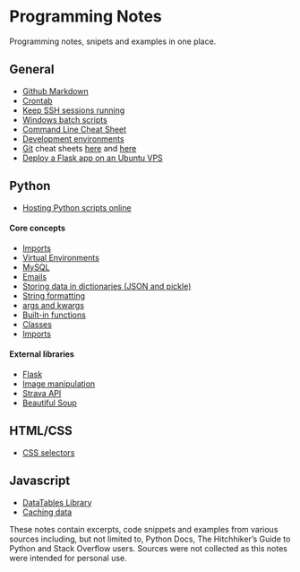 # Programming Notes
Programming notes, snipets and examples in one place.

## General
* [Github Markdown](https://github.com/adam-p/markdown-here/wiki/Markdown-Cheatsheet)
* [Crontab](/general/crontab.md)
* [Keep SSH sessions running](/general/keep-ssh-running.md)
* [Windows batch scripts](/general/batch-script.md)
* [Command Line Cheat Sheet](/general/CLI-Cheat-Sheet.pdf)
* [Development environments](/general/dev-environments.md)
* [Git](/general/git.md) cheat sheets [here](/general/git-cheatsheet-EN-grey.pdf) and [here](/general/github-git-cheat-sheet.pdf)
* [Deploy a Flask app on an Ubuntu VPS](/general/ubuntu-vps.md)


## Python

* [Hosting Python scripts online](/python/hosting.md)

#### Core concepts
* [Imports](/python/imports.md)
* [Virtual Environments](/python/virtual-environments.md)
* [MySQL](/python/mysql.md)
* [Emails](/python/email.md)
* [Storing data in dictionaries (JSON and pickle)](/python/store-dicts.md)
* [String formatting](/python/string-formatting.md)
* [args and kwargs](/python/args-kwargs.md)
* [Built-in functions](/python/builtin-functions.md)
* [Classes](/python/classes.md)
* [Imports](/python/imports.md)


#### External libraries
* [Flask](/python/flask.md)
* [Image manipulation](/python/image-manipulation.md)
* [Strava API](/python/stravalib.md)
* [Beautiful Soup](/python/beautifulsoup4.md)

## HTML/CSS
* [CSS selectors](/html-css/css-selectors.md)

## Javascript
* [DataTables Library](/javascript/DataTables.md)
* [Caching data](/javascript/cache-data.md)

These notes contain excerpts, code snippets and examples from various sources including, but not limited to, Python Docs, The Hitchhiker’s Guide to Python and Stack Overflow users. Sources were not collected as this notes were intended for personal use.
